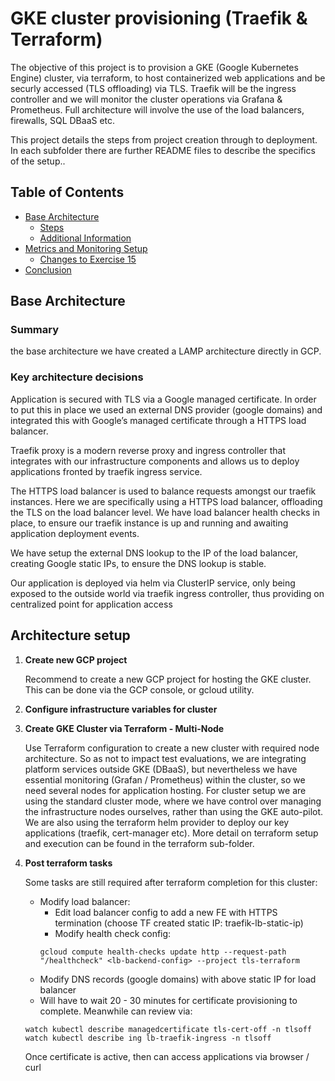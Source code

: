 # GKE cluster provisioning (Traefik & Terraform)

The objective of this project is to provision a GKE (Google Kubernetes Engine) cluster, via terraform, to host containerized web applications and be securly accessed (TLS offloading) via TLS.
Traefik will be the ingress controller and we will monitor the cluster operations via Grafana & Prometheus.
Full architecture will involve the use of the load balancers, firewalls, SQL DBaaS etc. 

This project details the steps from project creation through to deployment. In each subfolder there are further README files to describe the specifics of the setup..

## Table of Contents

- [Base Architecture](#base-architecture)
  - [Steps](#steps)
  - [Additional Information](#additional-information)
- [Metrics and Monitoring Setup](#metrics-and-monitoring-setup)
  - [Changes to Exercise 15](#changes-to-exercise-15)
- [Conclusion](#conclusion)

## Base Architecture

### Summary

the base architecture we have created a LAMP architecture directly in GCP.

### Key architecture decisions

Application is secured with TLS via a Google managed certificate. In order to put this in place we used an external DNS provider (google domains) and integrated this with Google’s managed certificate through a HTTPS load balancer.

Traefik proxy is a modern reverse proxy and ingress controller that integrates with our infrastructure components and allows us to deploy applications fronted by traefik ingress service.

The HTTPS load balancer is used to balance requests amongst our traefik instances. Here we are specifically using a HTTPS load balancer, offloading the TLS on the load balancer level. We have load balancer health checks in place, to ensure our traefik instance is up and running and awaiting application deployment events.

We have setup the external DNS lookup to the IP of the load balancer, creating Google static IPs, to ensure the DNS lookup is stable.

Our application is deployed via helm via ClusterIP service, only being exposed to the outside world via traefik ingress controller, thus providing on centralized point for application access

## Architecture setup

1. **Create new GCP project**

   Recommend to create a new GCP project for hosting the GKE cluster. This can be done via the GCP console, or gcloud utility.

2. **Configure infrastructure variables for cluster**



3. **Create GKE Cluster via Terraform - Multi-Node**

   Use Terraform configuration to create a new cluster with required node architecture. So as not to impact test evaluations, we are integrating platform services outside GKE (DBaaS), but nevertheless we have essential monitoring (Grafan / Prometheus) within the cluster, so we need several nodes for application hosting. 
   For cluster setup we are using the standard cluster mode, where we have control over managing the infrastructure nodes ourselves, rather than using the GKE auto-pilot.
   We are also using the terraform helm provider to deploy our key applications (traefik, cert-manager etc).
   More detail on terraform setup and execution can be found in the terraform sub-folder.

4. **Post terraform tasks**

   Some tasks are still required after terraform completion for this cluster:
   - Modify load balancer:
      - Edit load balancer config to add a new FE with HTTPS termination (choose TF created static IP: traefik-lb-static-ip)
      - Modify health check config:
      ```
      gcloud compute health-checks update http --request-path "/healthcheck" <lb-backend-config> --project tls-terraform
      ```
   - Modify DNS records (google domains) with above static IP for load balancer
   - Will have to wait 20 - 30 minutes for certificate provisioning to complete. Meanwhile can review via:
   ```
   watch kubectl describe managedcertificate tls-cert-off -n tlsoff
   watch kubectl describe ing lb-traefik-ingress -n tlsoff
   ```

   Once certificate is active, then can access applications via browser / curl
